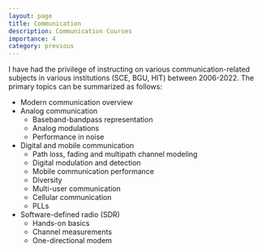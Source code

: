 ```yaml
---
layout: page
title: Communication
description: Communication Courses
importance: 4
category: previous
---
```


I have had the privilege of instructing on various communication-related subjects in various institutions (SCE, BGU, HIT) between 2006-2022. The primary topics can be summarized as follows:

* Modern communication overview
* Analog communication
	- Baseband-bandpass representation 
	- Analog modulations
	- Performance in noise
* Digital and mobile communication
	- Path loss, fading and multipath channel modeling
	- Digital modulation and detection
	- Mobile communication performance
	- Diversity
	- Multi-user communication
	- Cellular communication
	- PLLs
* Software-defined radio (SDR)
	- Hands-on basics
	- Channel measurements
	- One-directional modem

